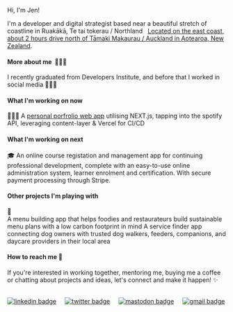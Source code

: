 Hi, I'm Jen!

I'm a developer and digital strategist based near a beautiful stretch of coastline in Ruakākā, Te tai tokerau / Northland &nbsp; 
[Located on the east coast, about 2 hours drive north of Tāmaki Makaurau / Auckland in Aotearoa, New Zealand](https://goo.gl/maps/SBy16KxPjGRVYPbu5).

#### More about me   &nbsp;👩🏻‍💻
I recently graduated from Developers Institute, and before that I worked in social media 👩🏻‍🚀
  

#### What I'm working on now   &nbsp;
👩🏻‍💻
A [personal porfrolio web app](https://github.com/ajenstory/jencorbett.dev) utilising NEXT.js, tapping into the spotify API, leveraging content-layer & Vercel for CI/CD  
  

#### What I'm working on next  &nbsp;
 🎓
An online course registation and management app for continuing professional development, complete with an easy-to-use online administration system, learner enrolment and certification. With secure payment processing through Stripe. 

  

#### Other projects I'm playing with   &nbsp;
 🐶  
A menu building app that helps foodies and restaurateurs build sustainable menu plans with a low carbon footprint in mind 
A service finder app connecting dog owners with trusted dog walkers, feeders, companions, and daycare providers in their local area 


#### How to reach me 📯
If you're interested in working together, mentoring me, buying me a coffee or chatting about projects and ideas, let's connect and make it happen! ✨
  &nbsp; &nbsp; &nbsp; &nbsp; 
  
<div> 
<a  href="https://linkedin.com/in/jencorbett" target="_blank"><img alt="linkedin badge" src="https://img.shields.io/badge/LinkedIn-0A66C2?style=flat-square&logo=LinkedIn&logoColor=white&link=linkedin.com/in/jencorbett"></a>  &nbsp; &nbsp; 
<a href="https://twitter.com/ajenstory" target="_blank"><img  alt="twitter badge" src="https://img.shields.io/twitter/follow/ajenstory?style=social&link=https://twitter.com/ajenstory/"></a>  &nbsp; &nbsp; 
<a href="https://mastodon.nz" target="_blank"><img  alt="mastodon badge" src="https://img.shields.io/mastodon/follow/108770328926368471?domain=https%3A%2F%2Fmastodon.nz&style=social&link=mastodon.nz/@jen"></a>   &nbsp; &nbsp; 
<a href="mailto:hello@jencorbett.dev" target="_blank"><img  alt="gmail badge" src="https://img.shields.io/badge/Gmail-EA4335?style=flat-square&logo=Gmail&logoColor=white&link=(mailto:hello@jencorbett.dev?subject=Hey%Jen,%reaching%out%to%you%from%Github!)"></a></div>

<!---
crashtestdolly/crashtestdolly is a ✨ special ✨ repository because its `README.md` (this file) appears on your GitHub profile.
You can click the Preview link to take a look at your changes.
--->
